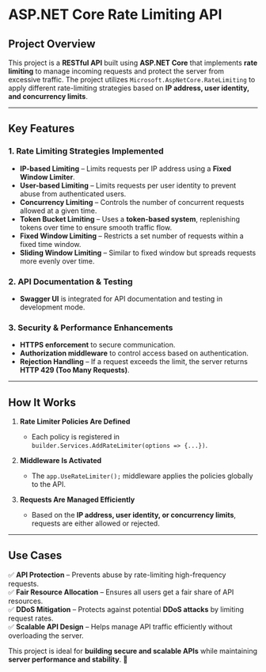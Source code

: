 # **ASP.NET Core Rate Limiting API**  

## **Project Overview**  
This project is a **RESTful API** built using **ASP.NET Core** that implements **rate limiting** to manage incoming requests and protect the server from excessive traffic. The project utilizes `Microsoft.AspNetCore.RateLimiting` to apply different rate-limiting strategies based on **IP address, user identity, and concurrency limits**.  

---

## **Key Features**  

### **1. Rate Limiting Strategies Implemented**  
- **IP-based Limiting** – Limits requests per IP address using a **Fixed Window Limiter**.  
- **User-based Limiting** – Limits requests per user identity to prevent abuse from authenticated users.  
- **Concurrency Limiting** – Controls the number of concurrent requests allowed at a given time.  
- **Token Bucket Limiting** – Uses a **token-based system**, replenishing tokens over time to ensure smooth traffic flow.  
- **Fixed Window Limiting** – Restricts a set number of requests within a fixed time window.  
- **Sliding Window Limiting** – Similar to fixed window but spreads requests more evenly over time.  

### **2. API Documentation & Testing**  
- **Swagger UI** is integrated for API documentation and testing in development mode.  

### **3. Security & Performance Enhancements**  
- **HTTPS enforcement** to secure communication.  
- **Authorization middleware** to control access based on authentication.  
- **Rejection Handling** – If a request exceeds the limit, the server returns **HTTP 429 (Too Many Requests)**.  

---

## **How It Works**  

1. **Rate Limiter Policies Are Defined**  
   - Each policy is registered in `builder.Services.AddRateLimiter(options => {...})`.  

2. **Middleware Is Activated**  
   - The `app.UseRateLimiter();` middleware applies the policies globally to the API.  

3. **Requests Are Managed Efficiently**  
   - Based on the **IP address, user identity, or concurrency limits**, requests are either allowed or rejected.  

---

## **Use Cases**  
✅ **API Protection** – Prevents abuse by rate-limiting high-frequency requests.  
✅ **Fair Resource Allocation** – Ensures all users get a fair share of API resources.  
✅ **DDoS Mitigation** – Protects against potential **DDoS attacks** by limiting request rates.  
✅ **Scalable API Design** – Helps manage API traffic efficiently without overloading the server.  

This project is ideal for **building secure and scalable APIs** while maintaining **server performance and stability**. 🚀
